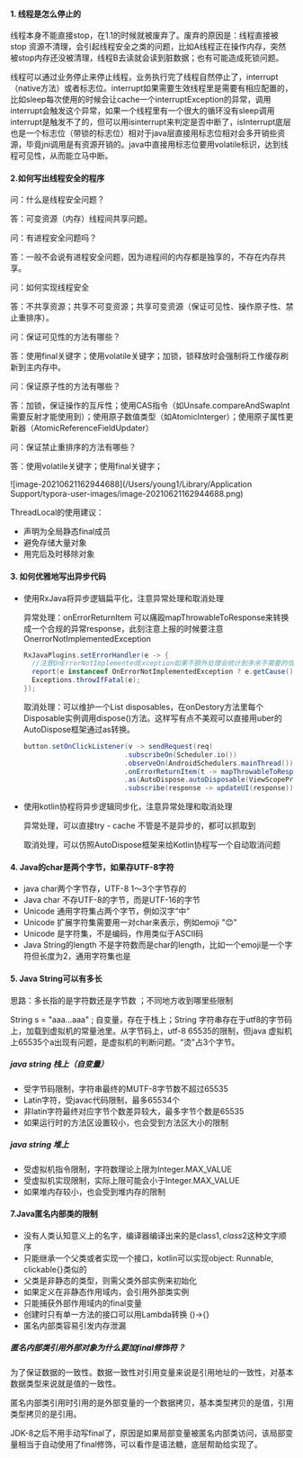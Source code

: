 #### 1. 线程是怎么停止的

​	线程本身不能直接stop，在1.1的时候就被废弃了。废弃的原因是：线程直接被stop 资源不清理，会引起线程安全之类的问题，比如A线程正在操作内存，突然被stop内存还没被清理，线程B去读就会读到脏数据；也有可能造成死锁问题。

​	线程可以通过业务停止来停止线程，业务执行完了线程自然停止了，interrupt（native方法）或者标志位。interrupt如果需要生效线程里是需要有相应配置的，比如sleep每次使用的时候会让cache一个interruptException的异常，调用interrupt会触发这个异常，如果一个线程里有一个很大的循环没有sleep调用interrupt是触发不了的，但可以用isinterrupt来判定是否中断了，isInterrupt底层也是一个标志位（带锁的标志位）相对于java层直接用标志位相对会多开销些资源，毕竟jni调用是有资源开销的。java中直接用标志位要用volatile标识，达到线程可见性，从而能立马中断。



#### 2.如何写出线程安全的程序

问：什么是线程安全问题？

答：可变资源（内存）线程间共享问题。

问：有进程安全问题吗？

答：一般不会说有进程安全问题，因为进程间的内存都是独享的，不存在内存共享。

问：如何实现线程安全

答：不共享资源；共享不可变资源；共享可变资源（保证可见性、操作原子性、禁止重排序）。

问：保证可见性的方法有哪些？

答：使用final关键字；使用volatile关键字；加锁，锁释放时会强制将工作缓存刷新到主内存中。

问：保证原子性的方法有哪些？

答：加锁，保证操作的互斥性；使用CAS指令（如Unsafe.compareAndSwapInt 需要反射才能使用到）；使用原子数值类型（如AtomicInterger）；使用原子属性更新器（AtomicReferenceFieldUpdater）

问：保证禁止重排序的方法有哪些？

答：使用volatile关键字；使用final关键字；



![image-20210621162944688](/Users/young1/Library/Application Support/typora-user-images/image-20210621162944688.png)

ThreadLocal的使用建议：

- 声明为全局静态final成员
- 避免存储大量对象
- 用完后及时移除对象



#### 3. 如何优雅地写出异步代码

- 使用RxJava将异步逻辑扁平化，注意异常处理和取消处理

  异常处理：onErrorReturnItem 可以痛殴mapThrowableToResponse来转换成一个合规的异常response，此刻注意上报的时候要注意OnerrorNotImplementedException

  ```java
  RxJavaPlugins.setErrorHandler(e -> {
    //注意OnErrorNotImplementedException如果不额外处理会统计到多余不需要的信息
    report(e instanceof OnErrorNotImplementedException ? e.getCause() : e);
    Exceptions.throwIfFatal(e);
  });
  ```

  取消处理：可以维护一个List<Disposable> disposables，在onDestory方法里每个Disposable实例调用dispose()方法。这样写有点不美观可以直接用uber的AutoDispose框架通过as转换。

  ```java
  button.setOnClickListener(v -> sendRequest(req)
                           .subscribeOn(Scheduler.io())
                           .observeOn(AndroidSchedulers.mainThread())
                           .onErrorReturnItem(t -> mapThrowableToResponse(t))
                           .as(AutoDispose.autoDisposable(ViewScopeProvider.from(button)))
                           .subscribe(response -> updateUI(response)));
  ```

  

- 使用kotlin协程将异步逻辑同步化，注意异常处理和取消处理

  异常处理，可以直接try - cache 不管是不是异步的，都可以抓取到

  取消处理，可以仿照AutoDispose框架来给Kotlin协程写一个自动取消问题



#### 4. Java的char是两个字节，如果存UTF-8字符

- java char两个字节存，UTF-8  1～3个字节存的
- Java char 不存UTF-8的字节，而是UTF-16的字节
- Unicode 通用字符集占两个字节，例如汉字“中”
- Unicode 扩展字符集需要用一对char来表示，例如emoji  "😊"
- Unicode 是字符集，不是编码，作用类似于ASCII码
- Java String的length 不是字符数而是char的length，比如一个emoji是一个字符但长度为2，通用字符集也是



#### 5. Java String可以有多长

思路：多长指的是字符数还是字节数 ；不同地方收到哪里些限制

String s = "aaa...aaa" ; 自变量，存在于栈上；String 字符串存在于utf8的字节码上，加载到虚拟机的常量池里。从字节码上，utf-8  65535的限制，但java 虚拟机上65535个a出现有问题，是虚拟机的判断问题。“烫"占3个字节。

##### java string 栈上（自变量）

- 受字节码限制，字符串最终的MUTF-8字节数不超过65535
- Latin字符，受javac代码限制，最多65534个
- 非latin字符最终对应字节个数差异较大，最多字节个数是65535
- 如果运行时的方法区设置较小，也会受到方法区大小的限制 

##### java string 堆上

- 受虚拟机指令限制，字符数理论上限为Integer.MAX_VALUE
- 受虚拟机实现限制，实际上限可能会小于Integer.MAX_VALUE
- 如果堆内存较小，也会受到堆内存的限制



#### 7.Java匿名内部类的限制

- 没有人类认知意义上的名字，编译器编译出来的是class$1, class$2这种文字顺序
- 只能继承一个父类或者实现一个接口，kotlin可以实现object: Runnable, clickable{}类似的
- 父类是非静态的类型，则需父类外部实例来初始化
- 如果定义在非静态作用域内，会引用外部类实例
- 只能捕获外部作用域内的final变量
- 创建时只有单一方法的接口可以用Lambda转换 ()->{}
- 匿名内部类容易引发内存泄漏

##### 匿名内部类引用外部对象为什么要加final修饰符？

为了保证数据的一致性。数据一致性对引用变量来说是引用地址的一致性，对基本数据类型来说就是值的一致性。

匿名内部类引用时引用的是外部变量的一个数据拷贝，基本类型拷贝的是值，引用类型拷贝的是引用。

JDK-8之后不用手动写final了，原因是如果局部变量被匿名内部类访问，该局部变量相当于自动使用了final修饰，可以看作是语法糖，底层帮助给实现了。







